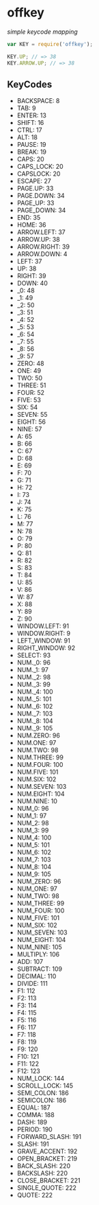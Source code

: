 offkey
======

*simple keycode mapping*


```js
var KEY = require('offkey');

KEY.UP; // => 38
KEY.ARROW.UP; // => 38
```

KeyCodes
--------

* BACKSPACE: 8
* TAB: 9
* ENTER: 13
* SHIFT: 16
* CTRL: 17
* ALT: 18
* PAUSE: 19
* BREAK: 19
* CAPS: 20
* CAPS_LOCK: 20
* CAPSLOCK: 20
* ESCAPE: 27
* PAGE.UP: 33
* PAGE.DOWN: 34
* PAGE_UP: 33
* PAGE_DOWN: 34
* END: 35
* HOME: 36
* ARROW.LEFT: 37
* ARROW.UP: 38
* ARROW.RIGHT: 39
* ARROW.DOWN: 4
* LEFT: 37
* UP: 38
* RIGHT: 39
* DOWN: 40
* \_0: 48
* \_1: 49
* \_2: 50
* \_3: 51
* \_4: 52
* \_5: 53
* \_6: 54
* \_7: 55
* \_8: 56
* \_9: 57
* ZERO: 48
* ONE: 49
* TWO: 50
* THREE: 51
* FOUR: 52
* FIVE: 53
* SIX: 54
* SEVEN: 55
* EIGHT: 56
* NINE: 57
* A: 65
* B: 66
* C: 67
* D: 68
* E: 69
* F: 70
* G: 71
* H: 72
* I: 73
* J: 74
* K: 75
* L: 76
* M: 77
* N: 78
* O: 79
* P: 80
* Q: 81
* R: 82
* S: 83
* T: 84
* U: 85
* V: 86
* W: 87
* X: 88
* Y: 89
* Z: 90
* WINDOW.LEFT: 91
* WINDOW.RIGHT: 9
* LEFT_WINDOW: 91
* RIGHT_WINDOW: 92
* SELECT: 93
* NUM.\_0: 96
* NUM.\_1: 97
* NUM.\_2: 98
* NUM.\_3: 99
* NUM.\_4: 100
* NUM.\_5: 101
* NUM.\_6: 102
* NUM.\_7: 103
* NUM.\_8: 104
* NUM.\_9: 105
* NUM.ZERO: 96
* NUM.ONE: 97
* NUM.TWO: 98
* NUM.THREE: 99
* NUM.FOUR: 100
* NUM.FIVE: 101
* NUM.SIX: 102
* NUM.SEVEN: 103
* NUM.EIGHT: 104
* NUM.NINE: 10
* NUM_0: 96
* NUM_1: 97
* NUM_2: 98
* NUM_3: 99
* NUM_4: 100
* NUM_5: 101
* NUM_6: 102
* NUM_7: 103
* NUM_8: 104
* NUM_9: 105
* NUM_ZERO: 96
* NUM_ONE: 97
* NUM_TWO: 98
* NUM_THREE: 99
* NUM_FOUR: 100
* NUM_FIVE: 101
* NUM_SIX: 102
* NUM_SEVEN: 103
* NUM_EIGHT: 104
* NUM_NINE: 105
* MULTIPLY: 106
* ADD: 107
* SUBTRACT: 109
* DECIMAL: 110
* DIVIDE: 111
* F1: 112
* F2: 113
* F3: 114
* F4: 115
* F5: 116
* F6: 117
* F7: 118
* F8: 119
* F9: 120
* F10: 121
* F11: 122
* F12: 123
* NUM_LOCK: 144
* SCROLL_LOCK: 145
* SEMI_COLON: 186
* SEMICOLON: 186
* EQUAL: 187
* COMMA: 188
* DASH: 189
* PERIOD: 190
* FORWARD_SLASH: 191
* SLASH: 191
* GRAVE_ACCENT: 192
* OPEN_BRACKET: 219
* BACK_SLASH: 220
* BACKSLASH: 220
* CLOSE_BRACKET: 221
* SINGLE_QUOTE: 222
* QUOTE: 222
